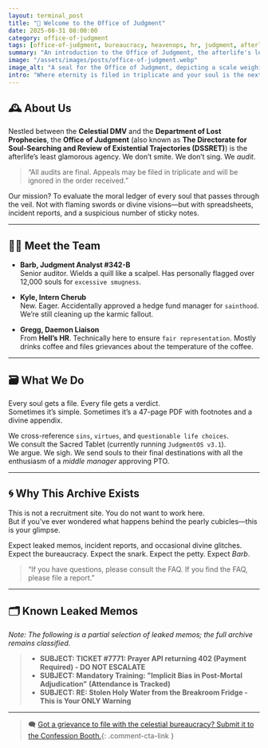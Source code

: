 ```yaml
---
layout: terminal_post
title: "📎 Welcome to the Office of Judgment"
date: 2025-08-31 08:00:00
category: office-of-judgment
tags: [office-of-judgment, bureaucracy, heavenops, hr, judgment, afterlife]
summary: "An introduction to the Office of Judgment, the afterlife's least glamorous celestial agency, where souls are audited with spreadsheets and sticky notes."
image: "/assets/images/posts/office-of-judgment.webp"
image_alt: "A seal for the Office of Judgment, depicting a scale weighing a soul against a clipboard."
intro: "Where eternity is filed in triplicate and your soul is the next ticket in the queue."
---
```


## 🕰️ About Us  
Nestled between the **Celestial DMV** and the **Department of Lost Prophecies**, the **Office of Judgment** (also known as **The Directorate for Soul-Searching and Review of Existential Trajectories (DSSRET)**) is the afterlife’s least glamorous agency. We don’t smite. We don’t sing. We *audit*.

> “All audits are final. Appeals may be filed in triplicate and will be ignored in the order received.”

Our mission? To evaluate the moral ledger of every soul that passes through the veil. Not with flaming swords or divine visions—but with spreadsheets, incident reports, and a suspicious number of sticky notes.

---

## 🧑‍💼 Meet the Team  
- **Barb, Judgment Analyst #342-B**  
  Senior auditor. Wields a quill like a scalpel. Has personally flagged over 12,000 souls for `excessive smugness`.

- **Kyle, Intern Cherub**  
  New. Eager. Accidentally approved a hedge fund manager for `sainthood`. We’re still cleaning up the karmic fallout.

- **Gregg, Daemon Liaison**  
  From **Hell’s HR**. Technically here to ensure `fair representation`. Mostly drinks coffee and files grievances about the temperature of the coffee.

---

## 🗃️ What We Do  
Every soul gets a file. Every file gets a verdict.  
Sometimes it’s simple. Sometimes it’s a 47-page PDF with footnotes and a divine appendix.

We cross-reference `sins`, `virtues`, and `questionable life choices`.    
We consult the Sacred Tablet (currently running `JudgmentOS v3.1`).   
We argue. We sigh. We send souls to their final destinations with all the enthusiasm of a *middle manager* approving PTO.

---

## 🌀 Why This Archive Exists  
This is not a recruitment site. You do not want to work here.  
But if you’ve ever wondered what happens behind the pearly cubicles—this is your glimpse.

Expect leaked memos, incident reports, and occasional divine glitches.  
Expect the bureaucracy. Expect the snark. Expect the petty. Expect *Barb*.


> “If you have questions, please consult the FAQ. If you find the FAQ, please file a report.”   

---

## 🗂️ Known Leaked Memos
*Note: The following is a partial selection of leaked memos; the full archive remains classified.*

> - **SUBJECT: TICKET #7771: Prayer API returning 402 (Payment Required) - DO NOT ESCALATE**
> - **SUBJECT: Mandatory Training: "Implicit Bias in Post-Mortal Adjudication" (Attendance is Tracked)**
> - **SUBJECT: RE: Stolen Holy Water from the Breakroom Fridge - This is Your ONLY Warning**

---


> 🗨️ [Got a grievance to file with the celestial bureaucracy? Submit it to the Confession Booth.](#confessions){: .comment-cta-link }


